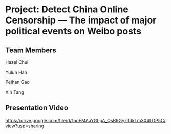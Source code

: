 # Project: Detect China Online Censorship — The impact of major political events on Weibo posts

## Team Members
Hazel Chui

Yulun Han

Peihan Gao

Xin Tang

## Presentation Video

https://drive.google.com/file/d/1bnEMAaYGLpA_OsB9GyzTdkLm304LDP5C/view?usp=sharing

